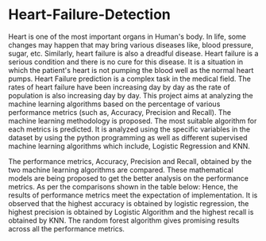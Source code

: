 # Heart-Failure-Detection
Heart is one of the most important organs in Human's body. In life, some changes may happen that may bring various diseases like, blood pressure, sugar, etc. Similarly, heart failure is also a dreadful disease. Heart failure is a serious condition and there is no cure for this disease. It is a situation in which the patient's heart is not pumping the blood well as the normal heart pumps. Heart Failure prediction is a complex task in the medical field. The rates of heart failure have been increasing day by day as the rate of population is also increasing day by day. This project aims at analyzing the machine learning algorithms based on the percentage of various performance metrics (such as, Accuracy, Precision and Recall). The machine learning methodology is proposed. The most suitable algorithm for each metrics is predicted. It is analyzed using the specific variables in the dataset by using the python programming as well as different supervised machine learning algorithms which include, Logistic Regression and KNN. 

The performance metrics, Accuracy, Precision and Recall, obtained by the two machine learning algorithms are compared. These mathematical models are being proposed to get the better analysis on the performance metrics. As per the comparisons shown in the table below: Hence, the results of performance metrics meet the expectation of implementation. It is observed that the highest accuracy is obtained by logistic regression, the highest precision is obtained by Logistic Algorithm and the highest recall is obtained by KNN. The random forest algorithm gives promising results across all the performance metrics.
